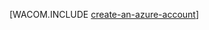 ﻿<properties title="Python create account" pageTitle="Python cria conta" metaKeywords="" description="Crie uma conta no Azure." documentationCenter="" services="" solutions="" authors="huvalo" manager="wpickett" />

<tags ms.service="multiple" ms.workload="na" ms.tgt_pltfrm="na" ms.devlang="python" ms.topic="article" ms.date="11/06/2014" ms.author="huvalo" />

[WACOM.INCLUDE [create-an-azure-account](../includes/create-an-azure-account.md)]

